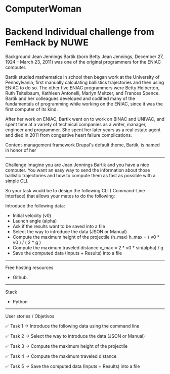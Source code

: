 # ComputerWoman
Backend Individual challenge from FemHack by NUWE
==============================================================================================================================================
Background
Jean Jennings Bartik (born Betty Jean Jennings, December 27, 1924 – March 23, 2011) was one of the original programmers for the ENIAC computer.

Bartik studied mathematics in school then began work at the University of Pennsylvania, first manually calculating ballistics trajectories and then using ENIAC to do so. The other five ENIAC programmers were Betty Holberton, Ruth Teitelbaum, Kathleen Antonelli, Marlyn Meltzer, and Frances Spence. Bartik and her colleagues developed and codified many of the fundamentals of programming while working on the ENIAC, since it was the first computer of its kind.

After her work on ENIAC, Bartik went on to work on BINAC and UNIVAC, and spent time at a variety of technical companies as a writer, manager, engineer and programmer. She spent her later years as a real estate agent and died in 2011 from congestive heart failure complications.

Content-management framework Drupal's default theme, Bartik, is named in honor of her
______________________________________________________________________________________________________________________________________________
Challenge
Imagine you are Jean Jennings Bartik and you have a nice computer. You want an easy way to send the information about those ballistic trajectories and how to compute them as fast as possible with a simple CLI.

So your task would be to design the following CLI ( Command-Line Interface) that allows your mates to do the following:

Introduce the following data:
  - Initial velocity (v0)
  - Launch angle (alpha)
  - Ask if the results want to be saved into a file
  - Select the way to introduce the data (JSON or Manual)
  - Compute the maximum height of the projectile (h_max)
        h_max = ( v0 * v0 ) / ( 2 * g ) 
  - Compute the maximum traveled distance
      x_max = 2 * v0 * sin(alpha) / g
  - Save the computed data (Inputs + Results) into a file
_______________________________________________________________________________________________________________________________________________
Free hosting resources
  - Github.
_______________________________________________________________________________________________________________________________________________
Stack
  - Python
_______________________________________________________________________________________________________________________________________________
User stories / Objetivos

✅ Task 1 → Introduce the following data using the command line

✅ Task 2 → Select the way to introduce the data (JSON or Manual)

✅ Task 3 → Compute the maximum height of the projectile

✅ Task 4 → Compute the maximum traveled distance

✅ Task 5 → Save the computed data (Inputs + Results) into a file


